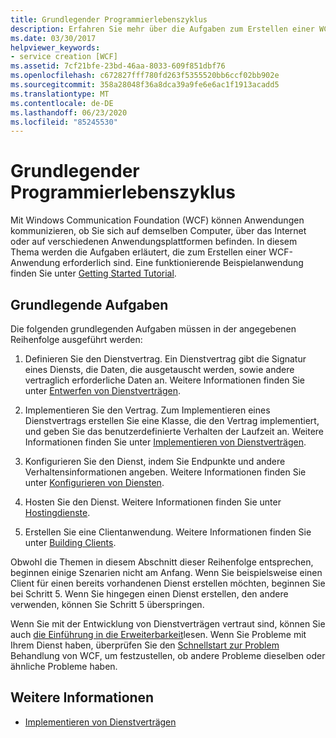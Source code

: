 ```yaml
---
title: Grundlegender Programmierlebenszyklus
description: Erfahren Sie mehr über die Aufgaben zum Erstellen einer WCF-Anwendung. WCF ermöglicht Apps die Kommunikation auf demselben Computer, über Netzwerke oder auf verschiedenen Anwendungsplattformen.
ms.date: 03/30/2017
helpviewer_keywords:
- service creation [WCF]
ms.assetid: 7cf21bfe-23bd-46aa-8033-609f851dbf76
ms.openlocfilehash: c672827fff780fd263f5355520bb6ccf02bb902e
ms.sourcegitcommit: 358a28048f36a8dca39a9fe6e6ac1f1913acadd5
ms.translationtype: MT
ms.contentlocale: de-DE
ms.lasthandoff: 06/23/2020
ms.locfileid: "85245530"
---
```

# <a name="basic-programming-lifecycle"></a>Grundlegender Programmierlebenszyklus
Mit Windows Communication Foundation (WCF) können Anwendungen kommunizieren, ob Sie sich auf demselben Computer, über das Internet oder auf verschiedenen Anwendungsplattformen befinden. In diesem Thema werden die Aufgaben erläutert, die zum Erstellen einer WCF-Anwendung erforderlich sind. Eine funktionierende Beispielanwendung finden Sie unter [Getting Started Tutorial](getting-started-tutorial.md).  
  
## <a name="the-basic-tasks"></a>Grundlegende Aufgaben  
 Die folgenden grundlegenden Aufgaben müssen in der angegebenen Reihenfolge ausgeführt werden:  
  
1. Definieren Sie den Dienstvertrag. Ein Dienstvertrag gibt die Signatur eines Diensts, die Daten, die ausgetauscht werden, sowie andere vertraglich erforderliche Daten an. Weitere Informationen finden Sie unter [Entwerfen von Dienstverträgen](designing-service-contracts.md).  
  
2. Implementieren Sie den Vertrag. Zum Implementieren eines Dienstvertrags erstellen Sie eine Klasse, die den Vertrag implementiert, und geben Sie das benutzerdefinierte Verhalten der Laufzeit an. Weitere Informationen finden Sie unter [Implementieren von Dienstverträgen](implementing-service-contracts.md).  
  
3. Konfigurieren Sie den Dienst, indem Sie Endpunkte und andere Verhaltensinformationen angeben. Weitere Informationen finden Sie unter [Konfigurieren von Diensten](configuring-services.md).  
  
4. Hosten Sie den Dienst. Weitere Informationen finden Sie unter [Hostingdienste](hosting-services.md).  
  
5. Erstellen Sie eine Clientanwendung. Weitere Informationen finden Sie unter [Building Clients](building-clients.md).  
  
 Obwohl die Themen in diesem Abschnitt dieser Reihenfolge entsprechen, beginnen einige Szenarien nicht am Anfang. Wenn Sie beispielsweise einen Client für einen bereits vorhandenen Dienst erstellen möchten, beginnen Sie bei Schritt 5. Wenn Sie hingegen einen Dienst erstellen, den andere verwenden, können Sie Schritt 5 überspringen.  
  
 Wenn Sie mit der Entwicklung von Dienstverträgen vertraut sind, können Sie auch [die Einführung in die Erweiterbarkeit](introduction-to-extensibility.md)lesen. Wenn Sie Probleme mit Ihrem Dienst haben, überprüfen Sie den [Schnellstart zur Problem](wcf-troubleshooting-quickstart.md) Behandlung von WCF, um festzustellen, ob andere Probleme dieselben oder ähnliche Probleme haben.  
  
## <a name="see-also"></a>Weitere Informationen

- [Implementieren von Dienstverträgen](implementing-service-contracts.md)
